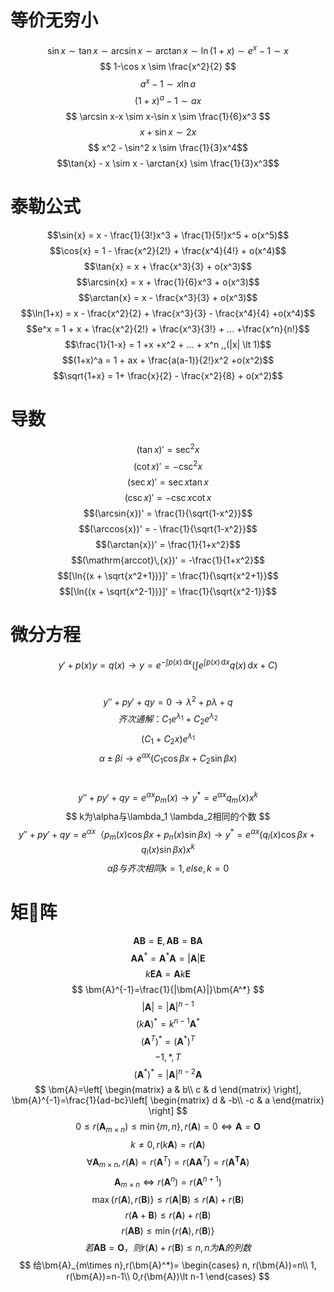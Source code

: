 # 等价无穷小
$$
\sin x \sim \tan x \sim \arcsin x \sim \arctan x \sim \ln (1+x) \sim e^x-1 \sim x
$$
$$
1-\cos x \sim \frac{x^2}{2}
$$
$$ a^x-1 \sim x\ln a $$
$$ (1+x)^a-1 \sim ax $$
$$ 
\arcsin x-x \sim x-\sin x \sim \frac{1}{6}x^3 
$$
$$ x+\sin x \sim 2x $$
$$ x^2 - \sin^2 x \sim \frac{1}{3}x^4$$
$$\tan{x} - x  \sim x - \arctan{x} \sim \frac{1}{3}x^3$$

# 泰勒公式
$$\sin{x} = x - \frac{1}{3!}x^3 + \frac{1}{5!}x^5 + o(x^5)$$
$$\cos{x} = 1 - \frac{x^2}{2!} + \frac{x^4}{4!} + o(x^4)$$
$$\tan{x} = x + \frac{x^3}{3} + o(x^3)$$
$$\arcsin{x} = x + \frac{1}{6}x^3 + o(x^3)$$
$$\arctan{x} = x - \frac{x^3}{3} + o(x^3)$$
$$\ln(1+x) = x - \frac{x^2}{2} + \frac{x^3}{3} - \frac{x^4}{4} +o(x^4)$$
$$e^x = 1 + x + \frac{x^2}{2!} + \frac{x^3}{3!} + ... +\frac{x^n}{n!}$$
$$\frac{1}{1-x} = 1 +x +x^2 + ... + x^n ,,(|x| \lt 1)$$
$$(1+x)^a = 1 + ax + \frac{a(a-1)}{2!}x^2 +o(x^2)$$ 
$$\sqrt{1+x} = 1+ \frac{x}{2} - \frac{x^2}{8} + o(x^2)$$
<!-- $$\lim_{x \to ?} \frac{f(x)}{g(x)} \xlongequal [\frac{\infty}{\infty}] {\frac{0}{0}} \lim_{x \to ?} \frac{f'(x)}{g'(x)}$$ -->
# 导数
$$(\tan{x})' = \sec^2{x}$$
$$(\cot{x})' = -\csc^2{x}$$
$$(\sec{x})' = \sec{x} \tan{x}$$ 
$$(\csc{x})' = -\csc{x} \cot{x}$$
$$(\arcsin{x})' = \frac{1}{\sqrt{1-x^2}}$$ 
$$(\arccos{x})' = - \frac{1}{\sqrt{1-x^2}}$$
$$(\arctan{x})' = \frac{1}{1+x^2}$$ 
$$(\mathrm{arccot}\,{x})' = -\frac{1}{1+x^2}$$
$$[\ln{(x + \sqrt{x^2+1})}]' = \frac{1}{\sqrt{x^2+1}}$$ 
$$[\ln{(x + \sqrt{x^2-1})}]' = \frac{1}{\sqrt{x^2-1}}$$
# 微分方程
$$ y'+p(x)y=q(x) \rightarrow y=e^{-\int{p(x)\,\mathrm{d}x}}(\int{e^{\int{p(x)\,\mathrm{d}x}}q{(x)\,\mathrm{d}x}}+C) $$
<br>

$$ y''+py'+qy=0 \rightarrow \lambda^2+p\lambda+q $$
$$ 齐次通解： C_1 e^{\lambda_1}+C_2 e^{\lambda_2} $$ 
$$ (C_1 + C_2x)e^{\lambda_1} $$
$$ \alpha \pm \beta i \rightarrow e^{\alpha x}(C_1 \cos \beta x + C_2\sin \beta x) $$
<br>

$$ y''+py'+qy=e^{\alpha x}p_m(x) \rightarrow y^*=e^{\alpha x}q_m(x)x^k$$
$$ k为\alpha与\lambda_1 \lambda_2相同的个数 $$
$$ y''+py'+qy=e^{\alpha x}（p_m(x) \cos \beta x + p_n(x)\sin \beta x)\rightarrow y^*=e^{\alpha x}(q_l(x)\cos \beta x + q_l(x)\sin \beta x)x^k $$
$$ \alpha \beta 与齐次相同k=1, else, k=0 $$

# 矩阵
$$ \bm{AB}=\bm{E},\bm{AB}=\bm{BA} $$
$$ \bm{AA}^*=\bm{A}^*\bm{A}=|\bm{A}|\bm{E} $$
$$ k\bm{EA}=\bm{A}k\bm{E} $$
$$ \bm{A}^{-1}=\frac{1}{|\bm{A}|}\bm{A^*} $$
$$|\bm{A}|=|\bm{A}|^{n-1}$$
$$(k\bm{A})^*=k^{n-1}\bm{A}^*$$
$$(\bm{A}^T)^*=(\bm{A}^*)^T$$
$$-1,*,T$$
$$(\bm{A}^*)^*=|\bm{A}|^{n-2}\bm{A}$$
$$
    \bm{A}=\left[ 
    \begin{matrix}
    a & b\\
    c & d
    \end{matrix}
    \right], \bm{A}^{-1}=\frac{1}{ad-bc}\left[ \begin{matrix}
    d & -b\\
    -c & a
    \end{matrix}
    \right]
$$
$$ 0 \le r(\bm{A}_{m \times n}) \le \min\{m,n\}, r(\bm{A})=0 \Leftrightarrow \bm{A}=\bm{O} $$
$$ k \ne 0, r(k\bm{A}) = r(\bm{A}) $$
$$ \forall\bm{A}_{m \times n}, r(\bm{A})=r(\bm{A}^T)=r(\bm{A}\bm{A}^T)=r(\bm{\bm{A}^T\bm{A}}) $$
$$ \bm{A}_{m\times n} \Leftrightarrow r(\bm{A}^n)=r(\bm{A}^{n+1}) $$
$$ \max\{r(\bm{A}),r(\bm{B})\} \le r(\bm{A}|\bm{B}) \le r(\bm{A})+r(\bm{B}) $$
$$ r(\bm{A}+\bm{B}) \le r(\bm{A})+r(\bm{B}) $$
$$ r(\bm{A}\bm{B}) \le \min\{ r(\bm{A}),r(\bm{B}) \} $$
$$ 若\bm{A}\bm{B}=\bm{O}，则r(\bm{A})+r(\bm{B}) \le n, n为\bm{A}的列数 $$
$$ 给\bm{A}_{m\times n},r(\bm{A}^*)=
    \begin{cases}
        n, r(\bm{A})=n\\
        1, r(\bm{A})=n-1\\
        0,r(\bm{A})\lt n-1
    \end{cases}
$$